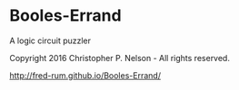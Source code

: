 # Booles-Errand
A logic circuit puzzler

Copyright 2016 Christopher P. Nelson - All rights reserved.

http://fred-rum.github.io/Booles-Errand/
